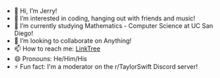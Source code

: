 - 👋 Hi, I’m Jerry!
- 👀 I’m interested in coding, hanging out with friends and music!
- 🌱 I’m currently studying Mathematics - Computer Science at UC San Diego!
- 💞️ I’m looking to collaborate on Anything!
- 📫 How to reach me: [LinkTree](https://linktr.ee/jerryucsd)
- 😄 Pronouns: He/Him/His
- ⚡ Fun fact: I'm a moderator on the r/TaylorSwift Discord server!

